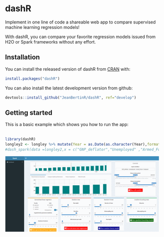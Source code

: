 
<!-- README.md is generated from README.Rmd. Please edit that file -->

# dashR

Implement in one line of code a shareable web app to compare supervised
machine learning regression models\!

With dashR, you can compare your favorite regression models issued from
H2O or Spark frameworks without any effort.

## Installation

You can install the released version of dashR from
[CRAN](https://CRAN.R-project.org) with:

``` r
install.packages("dashR")
```

You can also install the latest development version from github:

``` r
devtools::install_github("JeanBertinR/dashR", ref="develop")
```

## Getting started

This is a basic example which shows you how to run the app:

``` r

library(dashR)
longley2 <- longley %>% mutate(Year = as.Date(as.character(Year),format = "%Y"))
#dash_spark(data =longley2,x = c("GNP_deflator","Unemployed" ,"Armed_Forces","Employed"),y = "GNP",date_column = "Year",share_app = TRUE,port = 3951)
```

![An example of output of manipulateWidget](vignettes/run_glm.gif)
